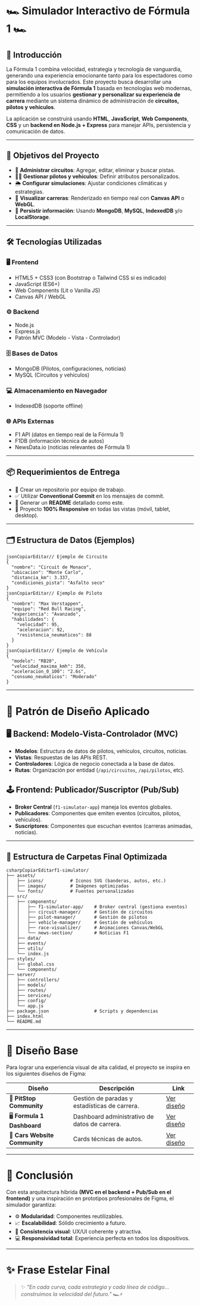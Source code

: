 # 🏎️ Simulador Interactivo de Fórmula 1  🏎️

## 📖 Introducción

La Fórmula 1 combina velocidad, estrategia y tecnología de vanguardia, generando una experiencia emocionante tanto para los espectadores como para los equipos involucrados.
 Este proyecto busca desarrollar una **simulación interactiva de Fórmula 1** basada en tecnologías web modernas, permitiendo a los usuarios **gestionar y personalizar su experiencia de carrera** mediante un sistema dinámico de administración de **circuitos, pilotos y vehículos**.

La aplicación se construirá usando **HTML**, **JavaScript**, **Web Components**, **CSS** y un **backend en Node.js + Express** para manejar APIs, persistencia y comunicación de datos.

------

## 🎯 Objetivos del Proyecto

- 🏁 **Administrar circuitos**: Agregar, editar, eliminar y buscar pistas.
- 🧑‍✈️ **Gestionar pilotos y vehículos**: Definir atributos personalizados.
- 🌦️ **Configurar simulaciones**: Ajustar condiciones climáticas y estrategias.
- 🎨 **Visualizar carreras**: Renderizado en tiempo real con **Canvas API** o **WebGL**.
- 💾 **Persistir información**: Usando **MongoDB**, **MySQL**, **IndexedDB** y/o **LocalStorage**.

------

## 🛠️ Tecnologías Utilizadas

### 🖥️ Frontend

- HTML5 + CSS3 (con Bootstrap o Tailwind CSS si es indicado)
- JavaScript (ES6+)
- Web Components (Lit o Vanilla JS)
- Canvas API / WebGL

### ⚙️ Backend

- Node.js
- Express.js
- Patrón MVC (Modelo - Vista - Controlador)

### 🗄️ Bases de Datos

- MongoDB (Pilotos, configuraciones, noticias)
- MySQL (Circuitos y vehículos)

### 💻 Almacenamiento en Navegador

- IndexedDB (soporte offline)

### 🌐 APIs Externas

- F1 API (datos en tiempo real de la Fórmula 1)
- F1DB (información técnica de autos)
- NewsData.io (noticias relevantes de Fórmula 1)

------

## 📦 Requerimientos de Entrega

- 📂 Crear un repositorio por equipo de trabajo.
- ✅ Utilizar **Conventional Commit** en los mensajes de commit.
- 📜 Generar un **README** detallado como este.
- 📱 Proyecto **100% Responsive** en todas las vistas (móvil, tablet, desktop).

------

## 🗂️ Estructura de Datos (Ejemplos)

```
jsonCopiarEditar// Ejemplo de Circuito
{
  "nombre": "Circuit de Monaco",
  "ubicacion": "Monte Carlo",
  "distancia_km": 3.337,
  "condiciones_pista": "Asfalto seco"
}
jsonCopiarEditar// Ejemplo de Piloto
{
  "nombre": "Max Verstappen",
  "equipo": "Red Bull Racing",
  "experiencia": "Avanzado",
  "habilidades": {
    "velocidad": 95,
    "aceleracion": 92,
    "resistencia_neumaticos": 88
  }
}
jsonCopiarEditar// Ejemplo de Vehículo
{
  "modelo": "RB20",
  "velocidad_maxima_kmh": 350,
  "aceleracion_0_100": "2.6s",
  "consumo_neumaticos": "Moderado"
}
```

------

# 🧠 Patrón de Diseño Aplicado

## 🖥️ Backend: **Modelo-Vista-Controlador (MVC)**

- **Modelos**: Estructura de datos de pilotos, vehículos, circuitos, noticias.
- **Vistas**: Respuestas de las APIs REST.
- **Controladores**: Lógica de negocio conectada a la base de datos.
- **Rutas**: Organización por entidad (`/api/circuitos`, `/api/pilotos`, etc).

## 🕹️ Frontend: **Publicador/Suscriptor (Pub/Sub)**

- **Broker Central** (`f1-simulator-app`) maneja los eventos globales.
- **Publicadores**: Componentes que emiten eventos (circuitos, pilotos, vehículos).
- **Suscriptores**: Componentes que escuchan eventos (carreras animadas, noticias).

------

## 📂 Estructura de Carpetas Final Optimizada

```
csharpCopiarEditarf1-simulator/
├── assets/
│   ├── icons/          # Iconos SVG (banderas, autos, etc.)
│   ├── images/         # Imágenes optimizadas
│   └── fonts/          # Fuentes personalizadas
├── src/
│   ├── components/     
│   │   ├── f1-simulator-app/    # Broker central (gestiona eventos)
│   │   ├── circuit-manager/     # Gestión de circuitos
│   │   ├── pilot-manager/       # Gestión de pilotos
│   │   ├── vehicle-manager/     # Gestión de vehículos
│   │   ├── race-visualizer/     # Animaciones Canvas/WebGL
│   │   └── news-section/        # Noticias F1
│   ├── data/         
│   ├── events/        
│   ├── utils/         
│   └── index.js                 
├── styles/
│   ├── global.css               
│   └── components/              
├── server/
│   ├── controllers/             
│   ├── models/                  
│   ├── routes/                  
│   ├── services/                
│   ├── config/                  
│   └── app.js                   
├── package.json                 # Scripts y dependencias
├── index.html                   
└── README.md
```

------

# 🚀 Diseño Base

Para lograr una experiencia visual de alta calidad, el proyecto se inspira en los siguientes diseños de Figma:



| Diseño                       | Descripción                                   | Link                                                         |
| ---------------------------- | --------------------------------------------- | ------------------------------------------------------------ |
| 🏁 **PitStop Community**      | Gestión de paradas y estadísticas de carrera. | [Ver diseño](https://www.figma.com/design/fNyvLJeMRtGLDHtuyJhKTy/PitStop--Community-?node-id=80-1777&t=CsknuQKn5dv5eOgo-0) |
| 🖥️ **Formula 1 Dashboard**    | Dashboard administrativo de datos de carrera. | [Ver diseño](https://www.figma.com/board/M0MOxhpPq7jbr8d8NB9p8a/Formula-1-Dashboard--Community-?node-id=0-1&p=f&t=1Szv61jBMvjpnF0m-0) |
| 🚗 **Cars Website Community** | Cards técnicas de autos.                      | [Ver diseño](https://www.figma.com/design/RAqyaAlX20iKXNFG55vTLD/CARS-WEBSITE--Community-?node-id=1-2&p=f&t=70moSrkNC1AzkC3O-0) |

------

# 🎯 Conclusión

Con esta arquitectura híbrida **(MVC en el backend + Pub/Sub en el frontend)** y una inspiración en prototipos profesionales de Figma, el simulador garantiza:

- ⚙️ **Modularidad**: Componentes reutilizables.
- 📈 **Escalabilidad**: Sólido crecimiento a futuro.
- 🎨 **Consistencia visual**: UX/UI coherente y atractiva.
- 💻 **Responsividad total**: Experiencia perfecta en todos los dispositivos.

------

# ✨ Frase Estelar Final

> ✨ *"En cada curva, cada estrategia y cada línea de código... construimos la velocidad del futuro."* 🏎️⚡